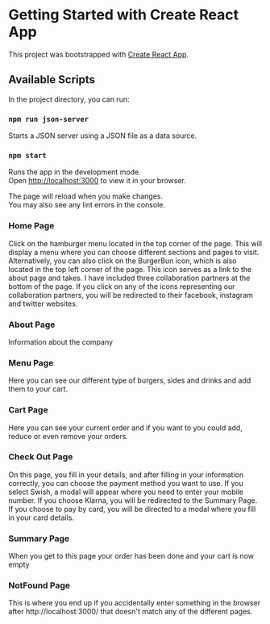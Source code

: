 # Getting Started with Create React App

This project was bootstrapped with [Create React App](https://github.com/facebook/create-react-app).

## Available Scripts

In the project directory, you can run:

### `npm run json-server`

Starts a JSON server using a JSON file as a data source.

### `npm start`

Runs the app in the development mode.\
Open [http://localhost:3000](http://localhost:3000) to view it in your browser.

The page will reload when you make changes.\
You may also see any lint errors in the console.

### Home Page

Click on the hamburger menu located in the top corner of the page. This will display a menu where you can choose different sections and pages to visit.
Alternatively, you can also click on the BurgerBun icon, which is also located in the top left corner of the page. This icon serves as a link to the about page and takes.
I have included three collaboration partners at the bottom of the page. If you click on any of the icons representing our collaboration partners, you will be redirected to their facebook, instagram and twitter websites.

### About Page

Information about the company

### Menu Page

Here you can see our different type of burgers, sides and drinks and add them to your cart.

### Cart Page

Here you can see your current order and if you want to you could add, reduce or even remove your orders.

### Check Out Page

On this page, you fill in your details, and after filling in your information correctly, you can choose the payment method you want to use. If you select Swish, a modal will appear where you need to enter your mobile number. If you choose Klarna, you will be redirected to the Summary Page. If you choose to pay by card, you will be directed to a modal where you fill in your card details.

### Summary Page

When you get to this page your order has been done and your cart is now empty

### NotFound Page

This is where you end up if you accidentally enter something in the browser after http://localhost:3000/ that doesn't match any of the different pages.
